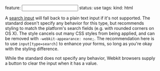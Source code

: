 feature: <input type=search>
status: use
tags: 
kind: html

A [search input](http://wufoo.com/html5/types/5-search.html) will fall back to a plain text input if it's not supported. The standard doesn't specify any behavior for this type, but recommends styling to match the platform's search fields (e.g. with rounded corners on OS X).  The style cancels out many CSS styles from being applied, and can be removed with `-webkit-appearance: none;`.  The recommendation here is to use `input[type=search]` to enhance your forms, so long as you're okay with the styling difference.

While the standard does not specify any behavior, Webkit browsers supply a button to clear the input when it has a value.